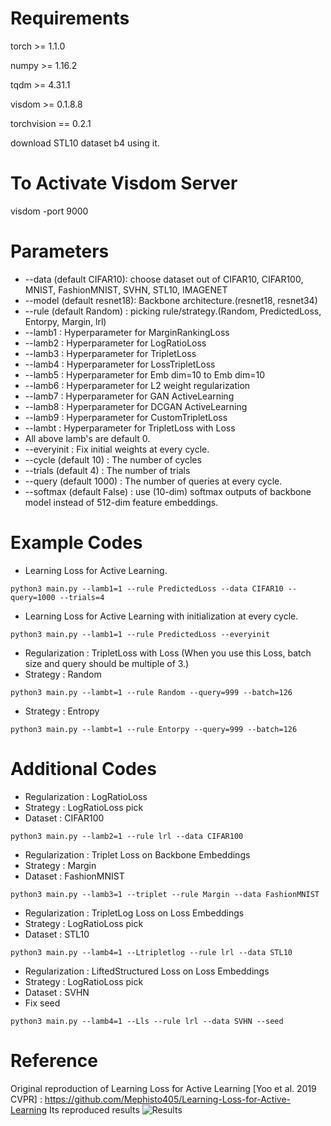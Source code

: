 # Requirements
 torch >= 1.1.0

 numpy >= 1.16.2

 tqdm >= 4.31.1

 visdom >= 0.1.8.8
 
 torchvision == 0.2.1
 
 download STL10 dataset b4 using it.

# To Activate Visdom Server
  visdom -port 9000

# Parameters

* --data (default CIFAR10): choose dataset out of CIFAR10, CIFAR100, MNIST, FashionMNIST, SVHN, STL10, IMAGENET
* --model (default resnet18): Backbone architecture.(resnet18, resnet34)
* --rule (default Random) : picking rule/strategy.(Random, PredictedLoss, Entorpy, Margin, lrl)
* --lamb1 : Hyperparameter for MarginRankingLoss
* --lamb2 : Hyperparameter for LogRatioLoss
* --lamb3 : Hyperparameter for TripletLoss
* --lamb4 : Hyperparameter for LossTripletLoss
* --lamb5 : Hyperparameter for Emb dim=10 to Emb dim=10
* --lamb6 : Hyperparameter for L2 weight regularization
* --lamb7 : Hyperparameter for GAN ActiveLearning
* --lamb8 : Hyperparameter for DCGAN ActiveLearning
* --lamb9 : Hyperparameter for CustomTripletLoss
* --lambt : Hyperparameter for TripletLoss with Loss
* All above lamb's are default 0.
* --everyinit : Fix initial weights at every cycle.
* --cycle (default 10) : The number of cycles
* --trials (default 4) : The number of trials
* --query (default 1000) : The number of queries at every cycle.
* --softmax (default False) : use (10-dim) softmax outputs of backbone model instead of 512-dim feature embeddings.

 
# Example Codes

* Learning Loss for Active Learning.
```
python3 main.py --lamb1=1 --rule PredictedLoss --data CIFAR10 --query=1000 --trials=4
```

* Learning Loss for Active Learning with initialization at every cycle.
```
python3 main.py --lamb1=1 --rule PredictedLoss --everyinit
```

* Regularization : TripletLoss with Loss (When you use this Loss, batch size and query should be multiple of 3.)
* Strategy : Random
```
python3 main.py --lambt=1 --rule Random --query=999 --batch=126
```
* Strategy : Entropy
```
python3 main.py --lambt=1 --rule Entorpy --query=999 --batch=126
```

# Additional Codes
* Regularization : LogRatioLoss
* Strategy : LogRatioLoss pick
* Dataset : CIFAR100
```
python3 main.py --lamb2=1 --rule lrl --data CIFAR100
```
* Regularization : Triplet Loss on Backbone Embeddings
* Strategy : Margin
* Dataset : FashionMNIST
```
python3 main.py --lamb3=1 --triplet --rule Margin --data FashionMNIST
```

* Regularization : TripletLog Loss on Loss Embeddings
* Strategy : LogRatioLoss pick
* Dataset : STL10
```
python3 main.py --lamb4=1 --Ltripletlog --rule lrl --data STL10
```
* Regularization : LiftedStructured Loss on Loss Embeddings
* Strategy : LogRatioLoss pick
* Dataset : SVHN
* Fix seed
```
python3 main.py --lamb4=1 --Lls --rule lrl --data SVHN --seed
```


# Reference

 Original reproduction of Learning Loss for Active Learning [Yoo et al. 2019 CVPR] : https://github.com/Mephisto405/Learning-Loss-for-Active-Learning
 Its reproduced results
 ![Results](./results.PNG)